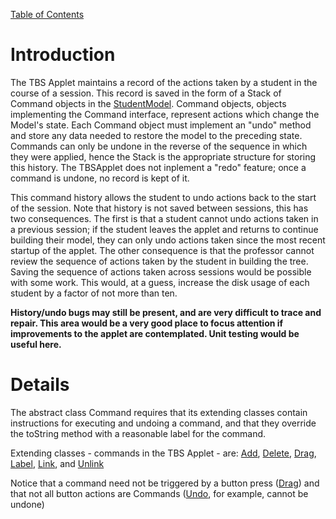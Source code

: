 [Table of Contents](DevGuideTOC.md)


# Introduction #

The TBS Applet maintains a record of the actions taken by a student in the course of a session. This record is saved in the form of a Stack of Command objects in the [StudentModel](StudentModel.md). Command objects, objects implementing the Command interface, represent actions which change the Model's state. Each Command object must implement an "undo" method and store any data needed to restore the model to the preceding state. Commands can only be undone in the reverse of the sequence in which they were applied, hence the Stack is the appropriate structure for storing this history. The TBSApplet does not inplement a "redo" feature; once a command is undone, no record is kept of it.

This command history allows the student to undo actions back to the start of the session. Note that history is not saved between sessions, this has two consequences. The first is that a student cannot undo actions taken in a previous session; if the student leaves the applet and returns to continue building their model, they can only undo actions taken since the most recent startup of the applet. The other consequence is that the professor cannot review the sequence of actions taken by the student in building the tree.
Saving the sequence of actions taken across sessions would be possible with some work. This would, at a guess, increase the disk usage of each student by a factor of not more than ten.

**History/undo bugs may still be present, and are very difficult to trace and repair. This area would be a very good place to focus attention if improvements to the applet are contemplated. Unit testing would be useful here.**

# Details #

The abstract class Command requires that its extending classes contain instructions for executing and undoing a command, and that they override the toString method with a reasonable label for the command.

Extending classes - commands in the TBS Applet - are:
[Add](Add.md), [Delete](Delete.md), [Drag](Drag.md), [Label](Label.md), [Link](Link.md), and [Unlink](Unlink.md)

Notice that a command need not be triggered by a button press ([Drag](Drag.md)) and that not all button actions are Commands ([Undo](Undo.md), for example, cannot be undone)